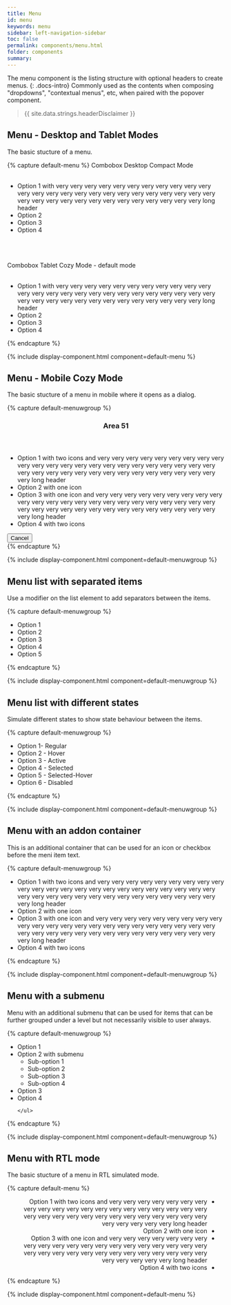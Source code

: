 ```yaml
---
title: Menu
id: menu
keywords: menu
sidebar: left-navigation-sidebar
toc: false
permalink: components/menu.html
folder: components
summary:
---
```


The menu component is the listing structure with optional headers to create menus.
{: .docs-intro}
Commonly used as the contents when composing "dropdowns", "contextual menus", etc, when paired with the popover component.

> {{ site.data.strings.headerDisclaimer }}

## Menu - Desktop and Tablet Modes

The basic stucture of a menu.

{% capture default-menu %}
<label class="fd-form-label">
    Combobox Desktop Compact Mode
</label>
<br/>
<br/>
<nav class="fd-menu fd-menu--compact-desktop">
        <ul class="fd-menu__list">
            <li><span class="fd-menu__item"><span class="fd-menu__title">Option 1 with very very very very very very very very very very very very very very very very very very very very very very very very very very very very very very very very very very very very very very long header</span></span></li>
            <li><span class="fd-menu__item"><span class="fd-menu__title">Option 2</span></span></li>
            <li><span class="fd-menu__item"><span class="fd-menu__title">Option 3</span></span></li>
            <li><span class="fd-menu__item"><span class="fd-menu__title">Option 4</span></span></li>
        </ul>
</nav>
<br />
<br/>
<br/>
<label class="fd-form-label">
    Combobox Tablet Cozy Mode - default mode
</label>
<br/>
<br/>
<nav class="fd-menu">
        <ul class="fd-menu__list">
            <li><span class="fd-menu__item"><span class="fd-menu__title">Option 1 with very very very very very very very very very very very very very very very very very very very very very very very very very very very very very very very very very very very very very very long header</span></span></li>
            <li><span class="fd-menu__item"><span class="fd-menu__title">Option 2</span></span></li>
            <li><span class="fd-menu__item"><span class="fd-menu__title">Option 3</span></span></li>
            <li><span class="fd-menu__item"><span class="fd-menu__title">Option 4</span></span></li>
        </ul>
</nav>
{% endcapture %}

{% include display-component.html component=default-menu %}

## Menu - Mobile Cozy Mode

The basic stucture of a menu in mobile where it opens as a dialog.

{% capture default-menuwgroup %}

<div class="fd-dialog fd-dialog-docs-static fd-select-docs-max-height fd-dialog--active" id="select-dialog-example">
    <div class="fd-dialog__content">
        <header class="fd-dialog__header fd-bar fd-bar--header">
            <div class="fd-bar__left">
                <div class="fd-bar__element">
                    <h3 class="fd-dialog__title">
                        Area 51
                    </h3>
                </div>
            </div>
        </header>
        <div class="fd-dialog__body fd-dialog__body--no-vertical-padding">
             <nav class="fd-menu fd-menu--addon-before fd-menu--mobile">
                <ul class="fd-menu__list">
                    <li>
                        <span class="fd-menu__item">
                            <span class="fd-menu__addon-before sap-icon--grid"></span>
                            <span class="fd-menu__title">Option 1 with two icons and very very very very very very very very very very very very very very very very very very very very very very very very very very very very very very very very very very very very very very long header</span>
                            <span class="fd-menu__addon-after sap-icon--navigation-right-arrow"></span>
                        </span>
                    </li>
                    <li>
                        <span class="fd-menu__item">
                            <span class="fd-menu__addon-before sap-icon--accept"></span>
                            <span class="fd-menu__title">Option 2 with one icon</span>
                        </span>
                    </li>
                    <li>
                        <span class="fd-menu__item">
                            <span class="fd-menu__title">Option 3 with one icon and very very very very very very very very very very very very very very very very very very very very very very very very very very very very very very very very very very very very very very long header</span>
                            <span class="fd-menu__addon-after sap-icon--navigation-right-arrow"></span>
                        </span>
                    </li>
                    <li>
                        <span class="fd-menu__item">
                            <span class="fd-menu__addon-before sap-icon--grid"></span>
                            <span class="fd-menu__title">Option 4 with two icons</span>
                            <span class="fd-menu__addon-after sap-icon--navigation-right-arrow"></span>
                        </span> 
                    </li>
                </ul>
            </nav>
        </div>
       <footer class="fd-dialog__footer fd-bar fd-bar--cosy fd-bar--footer">
            <div class="fd-bar__right">
                <div class="fd-bar__element">
                    <button class="fd-button fd-button--light fd-dialog__decisive-button">Cancel</button>
                </div>
            </div>
        </footer>
    </div>
</div>
{% endcapture %}

{% include display-component.html component=default-menuwgroup %}

## Menu list with separated items

Use a modifier on the list element to add separators between the items.

{% capture default-menuwgroup %}

<nav class="fd-menu">
    <ul class="fd-menu__list">
      <li><span class="fd-menu__item"><span class="fd-menu__title">Option 1</span></span>
    </li>
      <li><span class="fd-menu__item fd-menu__item--separated"><span class="fd-menu__title">Option 2</span></span>
    </li>
      <li><span class="fd-menu__item"><span class="fd-menu__title">Option 3</span></span>
    </li>
      <li><span class="fd-menu__item fd-menu__item--separated"><span class="fd-menu__title">Option 4</span></span>
    </li>
    <li><span class="fd-menu__item"><span class="fd-menu__title">Option 5</span></span>
    </li>
    </ul>
</nav>
{% endcapture %}

{% include display-component.html component=default-menuwgroup %}

## Menu list with different states

Simulate different states to show state behaviour between the items.

{% capture default-menuwgroup %}

<nav class="fd-menu">
    <ul class="fd-menu__list">
      <li><span class="fd-menu__item"><span class="fd-menu__title">Option 1- Regular</span></span>
    </li>
      <li><span class="fd-menu__item is-hover"><span class="fd-menu__title">Option 2 - Hover</span></span>
    </li>
      <li><span class="fd-menu__item is-active"><span class="fd-menu__title">Option 3 - Active</span></span>
    </li>
      <li><span class="fd-menu__item is-selected"><span class="fd-menu__title">Option 4 - Selected</span></span>
    </li>
      <li><span class="fd-menu__item is-selected is-hover"><span class="fd-menu__title">Option 5 - Selected-Hover</span></span>
    </li>
      <li><span class="fd-menu__item is-disabled"><span class="fd-menu__title">Option 6 - Disabled</span></span>
    </li>
    </ul>
</nav>
{% endcapture %}

{% include display-component.html component=default-menuwgroup %}

## Menu with an addon container

This is an additional container that can be used for an icon or checkbox before the meni item text.

{% capture default-menuwgroup %}

<nav class="fd-menu fd-menu--addon-before">
    <ul class="fd-menu__list">
        <li>
            <span class="fd-menu__item">
                <span class="fd-menu__addon-before sap-icon--grid"></span>
                <span class="fd-menu__title">Option 1 with two icons and very very very very very very very very very very very very very very very very very very very very very very very very very very very very very very very very very very very very very very long header</span>
                <span class="fd-menu__addon-after sap-icon--navigation-right-arrow"></span>
            </span>
        </li>
        <li>
            <span class="fd-menu__item">
                <span class="fd-menu__addon-before sap-icon--accept"></span>
                <span class="fd-menu__title">Option 2 with one icon</span>
            </span>
        </li>
        <li>
            <span class="fd-menu__item">
                <span class="fd-menu__title">Option 3 with one icon and very very very very very very very very very very very very very very very very very very very very very very very very very very very very very very very very very very very very very very long header</span>
                <span class="fd-menu__addon-after sap-icon--navigation-right-arrow"></span>
            </span>
        </li>
        <li>
            <span class="fd-menu__item">
                <span class="fd-menu__addon-before sap-icon--grid"></span>
                <span class="fd-menu__title">Option 4 with two icons</span>
                <span class="fd-menu__addon-after sap-icon--navigation-right-arrow"></span>
            </span> 
        </li>
    </ul>
</nav>
{% endcapture %}

{% include display-component.html component=default-menuwgroup %}

## Menu with a submenu

Menu with an additional submenu that can be used for items that can be further grouped under a level but not necessarily visible to user always.

{% capture default-menuwgroup %}

<nav class="fd-menu fd-menu--addon-before">
    <ul class="fd-menu__list">
        <li>
            <span class="fd-menu__item">
                <span class="fd-menu__addon-before sap-icon--grid"></span>
                <span class="fd-menu__title">Option 1</span>
            </span>
        </li>
        <li>
            <span class="fd-menu__item is-selected">
                <span class="fd-menu__addon-before sap-icon--grid"></span>
                <span class="fd-menu__title">Option 2 with submenu</span>
                <span class="fd-menu__addon-after sap-icon--navigation-right-arrow"></span>
            </span>
            <ul class="fd-menu__sublist">
              <li>
                    <span class="fd-menu__item">
                        <span class="fd-menu__title">Sub-option 1</span>
                    </span>
              </li>
              <li>
                    <span class="fd-menu__item">
                        <span class="fd-menu__addon-before sap-icon--grid"></span>
                        <span class="fd-menu__title">Sub-option 2</span>
                    </span>
              </li>
              <li>
                    <span class="fd-menu__item">
                        <span class="fd-menu__title">Sub-option 3</span>
                    </span>
              </li>
              <li>
                    <span class="fd-menu__item">
                        <span class="fd-menu__title">Sub-option 4</span>
                    </span>
              </li>
            </ul>
        </li>
        <li>
            <span class="fd-menu__item">
                <span class="fd-menu__title">Option 3</span>
            </span>
        </li>
        <li>
            <span class="fd-menu__item">
                <span class="fd-menu__title">Option 4</span>
            </span>
        </li>
        
    </ul>
</nav>
{% endcapture %}

{% include display-component.html component=default-menuwgroup %}

## Menu with RTL mode

The basic stucture of a menu in RTL simulated mode.

{% capture default-menu %}

<nav class="fd-menu fd-menu--addon-before fd-menu--compact-desktop" dir="rtl">
    <ul class="fd-menu__list">
        <li>
            <span class="fd-menu__item">
                <span class="fd-menu__addon-before sap-icon--grid"></span>
                <span class="fd-menu__title">Option 1 with two icons and very very very very very very very very very very very very very very very very very very very very very very very very very very very very very very very very very very very very very very long header</span>
                <span class="fd-menu__addon-after sap-icon--navigation-left-arrow"></span>
            </span>
        </li>
        <li>
            <span class="fd-menu__item">
                <span class="fd-menu__addon-before sap-icon--accept"></span>
                <span class="fd-menu__title">Option 2 with one icon</span>
            </span>
        </li>
        <li>
            <span class="fd-menu__item">
                <span class="fd-menu__title">Option 3 with one icon and very very very very very very very very very very very very very very very very very very very very very very very very very very very very very very very very very very very very very very long header</span>
                <span class="fd-menu__addon-after sap-icon--navigation-left-arrow"></span>
            </span>
        </li>
        <li>
            <span class="fd-menu__item">
                <span class="fd-menu__addon-before sap-icon--grid"></span>
                <span class="fd-menu__title">Option 4 with two icons</span>
                <span class="fd-menu__addon-after sap-icon--navigation-left-arrow"></span>
            </span> 
        </li>
    </ul>
</nav>
{% endcapture %}

{% include display-component.html component=default-menu %}